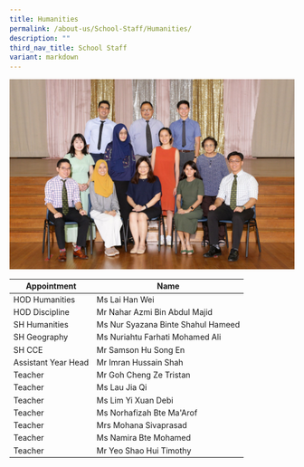 ```yaml
---
title: Humanities
permalink: /about-us/School-Staff/Humanities/
description: ""
third_nav_title: School Staff
variant: markdown
---
```

![](/images/Dept%20Photo/HUMANITIES_DEPARTMENT_2828_FORMAL.jpg)


| Appointment | Name | 
| -------- | -------- | 
| HOD Humanities    | Ms Lai Han Wei   | 
| HOD Discipline     | Mr Nahar Azmi Bin Abdul Majid    | 
| SH Humanities     | Ms Nur Syazana Binte Shahul Hameed     |
| SH Geography     | Ms Nuriahtu Farhati Mohamed Ali    | 
| SH CCE     | Mr Samson Hu Song En    | 
| Assistant Year Head    | Mr Imran Hussain Shah    | 
| Teacher     | Mr Goh Cheng Ze Tristan     | 
| Teacher     | Ms Lau Jia Qi     |
| Teacher     | Ms Lim Yi Xuan Debi     | 
| Teacher     | Ms Norhafizah Bte Ma'Arof    | 
| Teacher     | Mrs Mohana Sivaprasad     | 
| Teacher     | Ms Namira Bte Mohamed    | 
| Teacher     | Mr Yeo Shao Hui Timothy    |